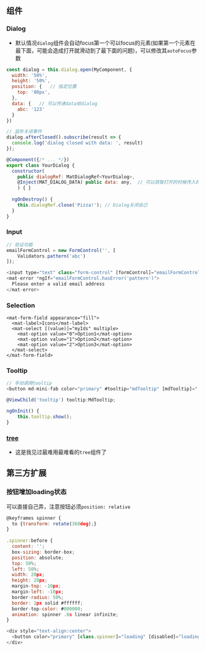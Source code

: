## 组件

### Dialog

- 默认情况`dialog`组件会自动focus第一个可以focus的元素(如果第一个元素在最下面，可能会造成打开就滑动到了最下面的问题)，可以修改其`autoFocus`参数

```javascript
const dialog = this.dialog.open(MyComponent, {
  width: '50%',
  height: '50%',
  position: {	// 指定位置
    top: '80px',
  },
  data: {	// 可以传递data给dialog
    abc: '123'
  }
})

// 监听关闭事件
dialog.afterClosed().subscribe(result => {
  console.log('dialog closed with data: ', result)
});

@Component({/* ... */})
export class YourDialog {
  constructor(
  	public dialogRef: MatDialogRef<YourDialog>,
    @Inject(MAT_DIALOG_DATA) public data: any,	// 可以获取打开的时候传入的data
    ) { }
  
  ngOnDestroy() {
    this.dialogRef.close('Pizza!');	// Dialog关闭自己
  }
}
```

### Input

```javascript
// 验证功能
emailFormControl = new FormControl('', [
    Validators.pattern('abc')
]);

<input type="text" class="form-control" [formControl]="emailFormControl">
<mat-error *ngIf="emailFormControl.hasError('pattern')">
  Please enter a valid email address
</mat-error>
```

### Selection

```react
<mat-form-field appearance="fill">
  <mat-label>Icons</mat-label>
  <mat-select [(value)]="myIds" multiple>
    <mat-option value="0">Option1</mat-option>
    <mat-option value="1">Option2</mat-option>
    <mat-option value="2">Option3</mat-option>
  </mat-select>
</mat-form-field>
```

### Tooltip

```javascript
// 手动调用tooltip
<button md-mini-fab color="primary" #tooltip="mdTooltip" [mdTooltip]="'Menu'" [mdMenuTriggerFor]="menu" class="remove-record">Button</button>

@ViewChild('tooltip') tooltip:MdTooltip;

ngOnInit() {
    this.tooltip.show();
}
```

### [tree](https://material.angular.io/components/tree/examples)

- 这是我见过最难用最难看的`tree`组件了

## 第三方扩展

### 按钮增加loading状态

可以直接自己弄，注意按钮必须`position: relative`

```javascript
@keyframes spinner {
  to {transform: rotate(360deg);}
}
 
.spinner:before {
  content: '';
  box-sizing: border-box;
  position: absolute;
  top: 50%;
  left: 50%;
  width: 20px;
  height: 20px;
  margin-top: -10px;
  margin-left: -10px;
  border-radius: 50%;
  border: 2px solid #ffffff;
  border-top-color: #000000;
  animation: spinner .8s linear infinite;
}

<div style="text-align:center">
  <button color="primary" [class.spinner]="loading" [disabled]="loading" (click)="save()">Save</button>
</div>
```

